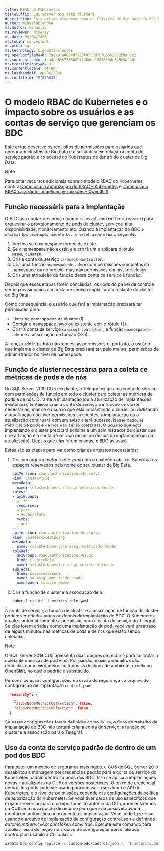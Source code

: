 ```yaml
---
title: RBAC do Kubernetes
titleSuffix: SQL Server big data clusters
description: Este artigo descreve como os Clusters de Big Data do SQL Server usam o RBAC com o Kubernetes.
author: mihaelablendea
ms.author: mihaelab
ms.reviewer: mikeray
ms.date: 08/04/2020
ms.topic: conceptual
ms.prod: sql
ms.technology: big-data-cluster
ms.openlocfilehash: 79ea97a0824d7213f0758d75f8b552372bba51c2
ms.sourcegitcommit: a4ee6957708089f7d0dda15668804e325b8a240c
ms.translationtype: HT
ms.contentlocale: pt-BR
ms.lasthandoff: 08/06/2020
ms.locfileid: "87879043"
---
```

# <a name="kubernetes-rbac-model--impact-on-users-and-service-accounts-managing-bdc"></a>O modelo RBAC do Kubernetes e o impacto sobre os usuários e as contas de serviço que gerenciam os BDC

Este artigo descreve os requisitos de permissões para usuários que gerenciam clusters de Big Data e a semântica em relação à conta de serviço padrão e ao acesso do Kubernetes de dentro do cluster de Big Data.

> [!NOTE]
> Para obter recursos adicionais sobre o modelo RBAC do Kubernetes, confira [Como usar a autorização do RBAC – Kubernetes](https://kubernetes.io/docs/reference/access-authn-authz/rbac/) e [Como usar o RBAC para definir e aplicar permissões – OpenShift](https://docs.openshift.com/container-platform/4.4/authentication/using-rbac.html).

## <a name="role-required-for-deployment"></a>Função necessária para a implantação

O BDC usa contas de serviço (como `sa-mssql-controller` ou `master`) para orquestrar o provisionamento de pods de cluster, serviços, alta disponibilidade, monitoramento etc. Quando a implantação do BDC é iniciada (por exemplo, `azdata bdc create`), `azdata` faz o seguinte:

1. Verifica se o namespace fornecido existe.
2. Se o namespace não existir, ele criará um e aplicará o rótulo `MSSQL_CLUSTER`.
3. Cria a conta de serviço `sa-mssql-controller`.
4. Cria uma função `<namespaced>-admin` com permissões completas no namespace ou no projeto, mas não permissões em nível de cluster.
5. Cria uma atribuição de função dessa conta de serviço à função.

Depois que essas etapas forem concluídas, os pods do painel de controle serão provisionados e a conta de serviço implantará o restante do cluster de Big Data.  

Como consequência, o usuário que fará a implantação precisará ter permissões para:

- Listar os namespaces no cluster (1).
- Corrigir o namespace novo ou existente com o rótulo (2).
- Criar a conta de serviço `sa-mssql-controller`, a função `<namespaced>-admin` e a associação de função (3-5).

A função `admin` padrão não tem essas permissões e, portanto, o usuário que implanta o cluster de Big Data precisará ter, pelo menos, permissões de administrador no nível de namespace.

## <a name="cluster-role-required-for-pods-and-nodes-metrics-collection"></a>Função de cluster necessária para a coleta de métricas de pods e de nós

Do SQL Server 2019 CU5 em diante, o Telegraf exige uma conta de serviço com permissões de função em todo o cluster para coletar as métricas de pods e de nós. Durante a implantação (ou a atualização de implantações existentes), tentamos criar a conta de serviço e a função de cluster necessárias, mas se o usuário que está implantando o cluster ou realizando a atualização não tiver permissões suficientes, a implantação ou a atualização continuará com um aviso e terá sucesso. Nesse caso, as métricas de pods e de nós não serão coletadas. O usuário que está implantando o cluster precisará solicitar a um administrador de cluster que crie a função e a conta de serviço (antes ou depois da implantação ou da atualização). Depois que elas forem criadas, o BDC as usará. 

Estas são as etapas para ver como criar os artefatos necessários:

1. Crie um arquivo *metrics-role.yaml* com o conteúdo abaixo. Substitua os espaços reservados *<clusterName>* pelo nome do seu cluster de Big Data.

   ```yaml
   apiVersion: rbac.authorization.k8s.io/v1
   kind: ClusterRole
   metadata:
     name: <clusterName>:cr-mssql-metricsdc-reader
   rules:
   - apiGroups:
     - '*'
     resources:
     - pods
     - nodes/stats
     verbs:
     - get
   ---
   apiVersion: rbac.authorization.k8s.io/v1
   kind: ClusterRoleBinding
   metadata:
     name: <clusterName>:crb-mssql-metricsdc-reader
   roleRef:
     apiGroup: rbac.authorization.k8s.io
     kind: ClusterRole
     name: <clusterName>:cr-mssql-metricsdc-reader
   subjects:
   - kind: ServiceAccount
     name: sa-mssql-metricsdc-reader
     namespace: <clusterName>
   ```

2. Crie a função de cluster e a associação dela:

   ```bash
   kubectl create -f metrics-role.yaml
   ```

A conta de serviço, a função de cluster e a associação de função de cluster podem ser criadas antes ou depois da implantação do BDC. O Kubernetes atualiza automaticamente a permissão para a conta de serviço do Telegraf. Se elas forem criadas como uma implantação de pod, você verá um atraso de alguns minutos nas métricas de pods e de nós que estão sendo coletadas.

> [!NOTE]
> O SQL Server 2019 CU5 apresenta duas opções de recurso para controlar a coleta de métricas de pod e nó. Por padrão, esses parâmetros são definidos como verdadeiro em todos os destinos de ambiente, exceto no OpenShift, no qual o padrão é substituído. 

Personalize essas configurações na seção de segurança do arquivo de configuração de implantação `control.json`:

```json
  "security": {
    …
    "allowNodeMetricsCollection": false,
    "allowPodMetricsCollection": false
  }
```

Se essas configurações forem definidas como `false`, o fluxo de trabalho de implantação do BDC não tentará criar a conta de serviço, a função de cluster e a associação para o Telegraf.

## <a name="default-service-account-usage-from-within-a-bdc-pod"></a>Uso da conta de serviço padrão de dentro de um pod dos BDC

Para obter um modelo de segurança mais rígido, a CU5 do SQL Server 2019 desabilitou a montagem por credenciais padrão para a conta de serviço do Kubernetes padrão dentro do pods dos BDC. Isso se aplica a implantações novas e atualizadas na CU5 ou versões posteriores.
O token de credencial dentro dos pods pode ser usado para acessar o servidor de API do Kubernetes, e o nível de permissões depende das configurações da política de autorização do Kubernetes. Se você tiver casos de uso específicos que exijam a reversão para o comportamento anterior da CU5, apresentaremos na CU6 uma nova opção de recurso para que seja possível ativar a montagem automática no momento da implantação. Você pode fazer isso usando o arquivo de implantação de configuração control.json e definindo *automountServiceAccountToken* como *true*. Execute este comando para atualizar essa definição no arquivo de configuração personalizado *control.json* usando a CLI `azdata`: 

``` bash
azdata bdc config replace -c custom-bdc/control.json -j "$.security.automountServiceAccountToken=true"
```
